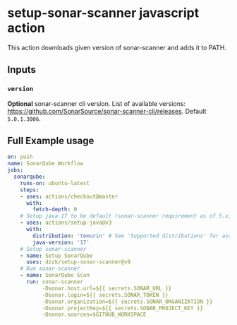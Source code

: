 # setup-sonar-scanner javascript action

This action downloads given version of sonar-scanner and adds it to PATH.

## Inputs

### `version`

**Optional** sonar-scanner cli version. List of available versions: https://github.com/SonarSource/sonar-scanner-cli/releases. Default `5.0.1.3006`.

## Full Example usage

```yaml
on: push
name: SonarQube Workflow
jobs:
  sonarqube:
    runs-on: ubuntu-latest
    steps:
    - uses: actions/checkout@master
      with:
        fetch-depth: 0
    # Setup java 17 to be default (sonar-scanner requirement as of 5.x)
    - uses: actions/setup-java@v3
      with:
        distribution: 'temurin' # See 'Supported distributions' for available options
        java-version: '17'
    # Setup sonar-scanner
    - name: Setup SonarQube
      uses: dzzk/setup-sonar-scanner@v9
    # Run sonar-scanner
    - name: SonarQube Scan
      run: sonar-scanner
           -Dsonar.host.url=${{ secrets.SONAR_URL }}
           -Dsonar.login=${{ secrets.SONAR_TOKEN }}
           -Dsonar.organization=${{ secrets.SONAR_ORGANIZATION }}
           -Dsonar.projectKey=${{ secrets.SONAR_PROJECT_KEY }}
           -Dsonar.sources=$GITHUB_WORKSPACE
```
